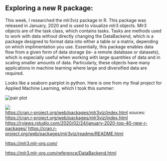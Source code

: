 ## Exploring a new R package:
This week, I researched the mlr3viz package in R. This package was released in January, 2020 and is used to visualize mlr3 objects. 
Mlr3 objects are of the task class, which contains tasks.
Tasks are methods used to work with data without directly changing the DataBackend, which is a package designed to format data into either a table or a matrix, depending on which implimentation you use. Essentially, this package enables data flow from a given form of data storage (ie- a remote database or datasets), which is especially useful when working with large quantities of data and in scaling smaller amounts of data. Particularly, these objects have many applications in machine learning where large and diversified data are required. 


Looks like a seaborn pairplot in python.
Here is one from my final project for Applied Machine Learning, which I took this summer:<br/>

![pair plot](https://github.com/aeraposo/Data-440-Raposo.git/pair_plot_example.png)<br/>

![](https://rviews.rstudio.com/2020/02/24/january-2020-top-40-new-r-packages/mlr3viz.png)<br/>
https://cran.r-project.org/web/packages/mlr3viz/index.html
souces:
https://cran.r-project.org/web/packages/mlr3viz/index.html
https://rviews.rstudio.com/2020/02/24/january-2020-top-40-new-r-packages/
https://cran.r-project.org/web/packages/mlr3viz/readme/README.html

https://mlr3.mlr-org.com/

https://mlr3.mlr-org.com/reference/DataBackend.html
